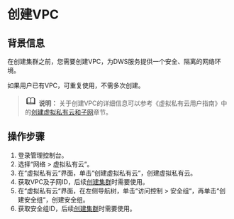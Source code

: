 # 创建VPC<a name="dws_02_0040"></a>

## 背景信息<a name="s948f0698a47a40e09094c0cb9df6365b"></a>

在创建集群之前，您需要创建VPC，为DWS服务提供一个安全、隔离的网络环境。

如果用户已有VPC，可重复使用，不需多次创建。

>![](public_sys-resources/icon-note.gif) **说明：** 
>关于创建VPC的详细信息可以参考《虚拟私有云用户指南》中的[创建虚拟私有云和子网](https://support.huaweicloud.com/usermanual-vpc/zh-cn_topic_0013935842.html)章节。

## 操作步骤<a name="s46f28ae5845c454daad876db98c0fa95"></a>

1.  登录管理控制台。
2.  选择“网络 \> 虚拟私有云“。
3.  在“虚拟私有云“界面，单击“创建虚拟私有云“，创建虚拟私有云。
4.  获取VPC及子网ID，后续[创建集群](创建集群.md)时需要使用。
5.  在“虚拟私有云“界面，在左侧导航树，单击“访问控制 \> 安全组“，再单击“创建安全组“，创建安全组。
6.  获取安全组ID，后续[创建集群](创建集群.md)时需要使用。

